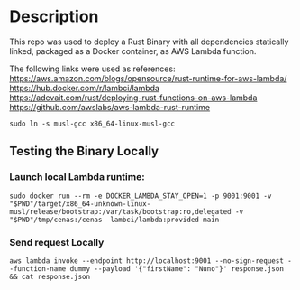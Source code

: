 # Description
This repo was used to deploy a Rust Binary with all dependencies statically linked, packaged as a Docker container, as AWS Lambda function.

The following links were used as references:
https://aws.amazon.com/blogs/opensource/rust-runtime-for-aws-lambda/
https://hub.docker.com/r/lambci/lambda
https://adevait.com/rust/deploying-rust-functions-on-aws-lambda
https://github.com/awslabs/aws-lambda-rust-runtime

`sudo ln -s musl-gcc x86_64-linux-musl-gcc`

## Testing the Binary Locally

### Launch local Lambda runtime:

```
sudo docker run --rm -e DOCKER_LAMBDA_STAY_OPEN=1 -p 9001:9001 -v "$PWD"/target/x86_64-unknown-linux-musl/release/bootstrap:/var/task/bootstrap:ro,delegated -v "$PWD"/tmp/cenas:/cenas  lambci/lambda:provided main
```

### Send request Locally
```
aws lambda invoke --endpoint http://localhost:9001 --no-sign-request --function-name dummy --payload '{"firstName": "Nuno"}' response.json && cat response.json
```
